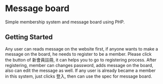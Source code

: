 # Message board
Simple membership system and message board using PHP.

## Getting Started
Any user can reads message on the website first, if anyone wants to make a message on the board, he needs to register to be a member. Please click the button of 新會員註冊, it can helps you to go to registering process. After registering, member can changes password, adds message on the board, also can edit the message as well. 
If any user is already became a member in this system, just clicks 登入, then can use the spec for message board.
